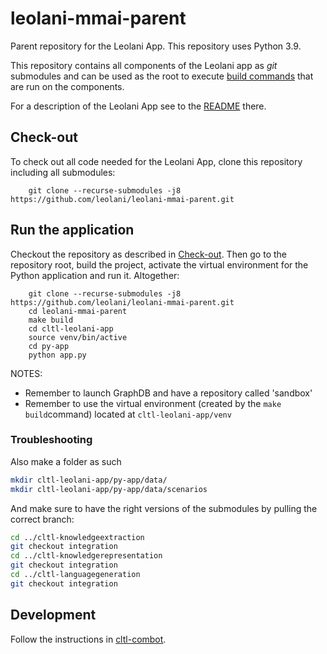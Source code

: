 # leolani-mmai-parent

Parent repository for the Leolani App. This repository uses Python 3.9.

This repository contains all components of the Leolani app as _git_ submodules and can be used as the root to
execute [build commands](https://github.com/leolani/cltl-build/tree/main/make) that are run on the components.

For a description of the Leolani App see to the [README](https://github.com/leolani/cltl-leolani-app) there.

## Check-out

To check out all code needed for the Leolani App, clone this repository including all submodules:

        git clone --recurse-submodules -j8 https://github.com/leolani/leolani-mmai-parent.git

## Run the application

Checkout the repository as described in [Check-out](#check-out). Then go to the repository root, build the project,
activate the virtual environment for the Python application and run it. Altogether:

        git clone --recurse-submodules -j8 https://github.com/leolani/leolani-mmai-parent.git
        cd leolani-mmai-parent
        make build
        cd cltl-leolani-app
        source venv/bin/active
        cd py-app
        python app.py

NOTES:

- Remember to launch GraphDB and have a repository called 'sandbox'
- Remember to use the virtual environment (created by the `make build`command) located at `cltl-leolani-app/venv`


### Troubleshooting
[comment]: <> (To remove)
Also make a folder as such

```bash
mkdir cltl-leolani-app/py-app/data/ 
mkdir cltl-leolani-app/py-app/data/scenarios
```

And make sure to have the right versions of the submodules by pulling the correct branch:

```bash
cd ../cltl-knowledgeextraction
git checkout integration
cd ../cltl-knowledgerepresentation
git checkout integration
cd ../cltl-languagegeneration
git checkout integration
```

## Development

Follow the instructions in [cltl-combot](https://github.com/leolani/cltl-combot).
